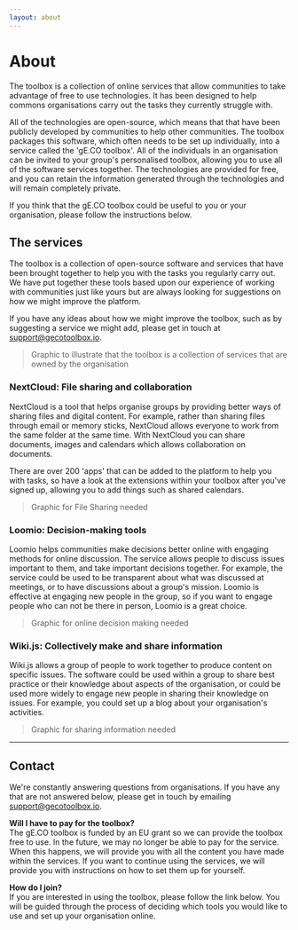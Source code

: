 ```yaml
---
layout: about
---
```


# About

The toolbox is a collection of online services that allow communities to take advantage of free to use technologies.
It has been designed to help commons organisations carry out the tasks they currently struggle with.

All of the technologies are open-source, which means that that have been publicly developed by communities to help other communities.
The toolbox packages this software, which often needs to be set up individually, into a service called the 'gE.CO toolbox'.
All of the individuals in an organisation can be invited to your group's personalised toolbox,
allowing you to use all of the software services together.
The technologies are provided for free, and you can retain the information generated through the technologies and will remain completely private.

If you think that the gE.CO toolbox could be useful to you or your organisation, please follow the instructions below.

## The services

The toolbox is a collection of open-source software and services that have been brought together to help you with the tasks you regularly carry out. We have put together these tools based upon our experience of working with communities just like yours but are always looking for suggestions on how we might improve the platform.

If you have any ideas about how we might improve the toolbox, such as by suggesting a service we might add, please get in touch at [support@gecotoolbox.io](mailto:support@gecotoolbox.io).

> Graphic to illustrate that the toolbox is a collection of services that are owned by the organisation

### NextCloud: File sharing and collaboration

NextCloud is a tool that helps organise groups by providing better ways of sharing files and digital content.
For example, rather than sharing files through email or memory sticks, NextCloud allows everyone to work from the same folder at the same time.
With NextCloud you can share documents, images and calendars which allows collaboration on documents.

There are over 200 'apps' that can be added to the platform to help you with tasks,
so have a look at the extensions within your toolbox after you've signed up,
allowing you to add things such as shared calendars.

> Graphic for File Sharing needed

### Loomio: Decision-making tools

Loomio helps communities make decisions better online with engaging methods for online discussion.
The service allows people to discuss issues important to them,
and take important decisions together.
For example, the service could be used to be transparent about what was discussed at meetings,
or to have discussions about a group's mission.
Loomio is effective at engaging new people in the group,
so if you want to engage people who can not be there in person, Loomio is a great choice.

> Graphic for online decision making needed

### Wiki.js: Collectively make and share information

Wiki.js allows a group of people to work together to produce content on specific issues.
The software could be used within a group to share best practice or their knowledge about aspects of the organisation,
or could be used more widely to engage new people in sharing their knowledge on issues.
For example, you could set up a blog about your organisation's activities.

> Graphic for sharing information needed

---

## Contact

We're constantly answering questions from organisations.
If you have any that are not answered below, please get in touch by emailing [support@gecotoolbox.io](mailto:support@gecotoolbox.io).

**Will I have to pay for the toolbox?**<br>
The gE.CO toolbox is funded by an EU grant so we can provide the toolbox free to use. In the future, we may no longer be able to pay for the service. When this happens, we will provide you with all the content you have made within the services. If you want to continue using the services, we will provide you with instructions on how to set them up for yourself.

**How do I join?**<br>
If you are interested in using the toolbox, please follow the link below.
You will be guided through the process of deciding which tools you would like to use
and set up your organisation online.
